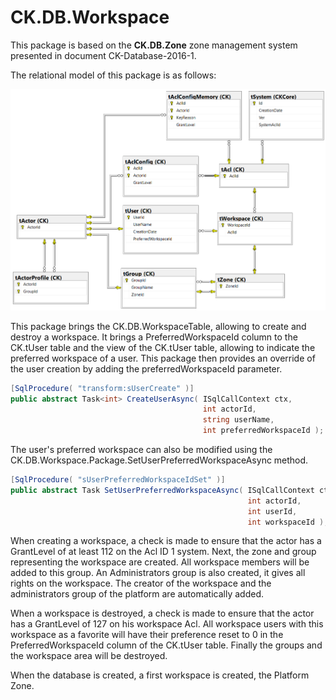 # CK.DB.Workspace

This package is based on the **CK.DB.Zone** zone management system presented in document CK-Database-2016-1.

The relational model of this package is as follows:

![Database model](database_model.png)

This package brings the CK.DB.WorkspaceTable, allowing to create and destroy a workspace. It brings a PreferredWorkspaceId column to the CK.tUser table and the view of the CK.tUser table, allowing to indicate the preferred workspace of a user. This package then provides an override of the user creation by adding the preferredWorkspaceId parameter.

```csharp
[SqlProcedure( "transform:sUserCreate" )]
public abstract Task<int> CreateUserAsync( ISqlCallContext ctx,
                                           int actorId,
                                           string userName,
                                           int preferredWorkspaceId );
```

The user's preferred workspace can also be modified using the CK.DB.Workspace.Package.SetUserPreferredWorkspaceAsync method.

```csharp
[SqlProcedure( "sUserPreferredWorkspaceIdSet" )]
public abstract Task SetUserPreferredWorkspaceAsync( ISqlCallContext ctx,
                                                     int actorId,
                                                     int userId,
                                                     int workspaceId );
```

When creating a workspace, a check is made to ensure that the actor has a GrantLevel of at least 112 on the Acl ID 1 system. Next, the zone and group representing the workspace are created. All workspace members will be added to this group. An Administrators group is also created, it gives all rights on the workspace. The creator of the workspace and the administrators group of the platform are automatically added.

When a workspace is destroyed, a check is made to ensure that the actor has a GrantLevel of 127 on his workspace Acl. All workspace users with this workspace as a favorite will have their preference reset to 0 in the PreferredWorkspaceId column of the CK.tUser table. Finally the groups and the workspace area will be destroyed.

When the database is created, a first workspace is created, the Platform Zone.
